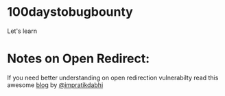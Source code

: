 # 100daystobugbounty
Let's learn
# Notes on Open Redirect:
If you need better understanding on open redirection vulnerabilty read this awesome [blog](https://medium.com/bugbountywriteup/open-redirection-leads-to-a-bounty-d94029e11d17) by [@impratikdabhi](https://twitter.com/impratikdabhi)

